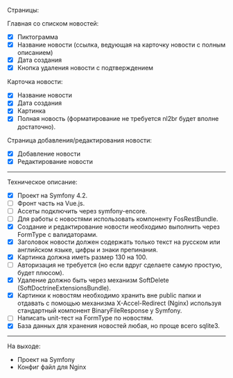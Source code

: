 Страницы:

Главная со списком новостей:
- [x] Пиктограмма
- [x] Название новости (ссылка, ведующая на карточку новости с полным описанием)
- [x] Дата создания
- [x] Кнопка удаления новости с подтверждением

Карточка новости:
- [x] Название новости
- [x] Дата создания
- [x] Картинка
- [x] Полная новость (форматирование не требуется nl2br будет вполне достаточно).

Страница добавления/редактирования новости:
- [x] Добавление новости
- [x] Редактирование новости

---

Техническое описание:

- [x] Проект на Symfony 4.2.
- [ ] Фронт часть на Vue.js.
- [ ] Ассеты подключить через symfony-encore.
- [ ] Для работы с новостями использовать компоненту FosRestBundle.
- [x] Создание и редактирование новости необходимо выполнить через FormType с валидаторами.
- [x] Заголовок новости должен содержать только текст на русском или английском языке, цифры и знаки препинания.
- [x] Картинка должна иметь размер 130 на 100.
- [ ] Авторизация не требуется (но если вдруг сделаете самую простую, будет плюсом).
- [x] Удаление должно быть через механизм SoftDelete (SoftDoctrineExtensionsBundle).
- [x] Картинки к новостям необходимо хранить вне public папки и отдавать с помощью механизма
X-Accel-Redirect (Nginx) используя стандартный компонент BinaryFileResponse у Symfony.
- [ ] Написать unit-тест на FormType по новостям.
- [x] База данных для хранения новостей любая, но проще всего sqlite3.

---

На выходе:
- Проект на Symfony
- Конфиг файл для Nginx